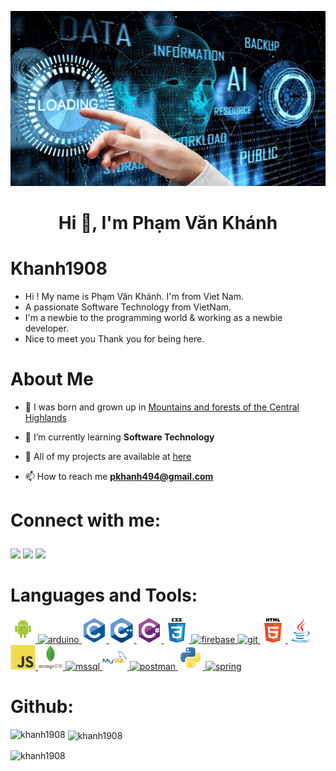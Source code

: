 <a href="#"><img width="100%" height="280px" src="./image/header.jpeg"/></a>
<h1 align="center">Hi 👋, I'm Phạm Văn Khánh</h1>

# Khanh1908
- Hi ! My name is Phạm Văn Khánh. I'm from Viet Nam.
- A passionate Software Technology from VietNam.
- I'm a newbie to the programming world & working as a newbie developer.
- Nice to meet you Thank you for being here.
# About Me
- 🔭 I was born and grown up in [Mountains and forests of the Central Highlands](https://vi.wikipedia.org/wiki/%C4%90%E1%BA%AFk_L%E1%BA%AFk)

- 🌱 I’m currently learning **Software Technology**

- 👯 All of my projects are available at [here](https://github.com/khanh1908?tab=repositories)

- 📫 How to reach me **pkhanh494@gmail.com**
# Connect with me:<p align="left">

<a href = "https://github.com/khanh1908"><img src="https://img.icons8.com/fluent/48/000000/github.png"/></a>
<a href = "https://www.facebook.com/second1908/"><img src="https://img.icons8.com/color/48/000000/facebook-new.png"/></a>
<a href = "https://www.instagram.com/khanh_19801/?hl=vi"><img src="https://img.icons8.com/fluent/48/000000/instagram-new.png"/></a>
</p>
<p align="left">
</p>

# Languages and Tools:
<p align="left"> <a href="https://developer.android.com" target="_blank" rel="noreferrer"> <img src="https://raw.githubusercontent.com/devicons/devicon/master/icons/android/android-original-wordmark.svg" alt="android" width="40" height="40"/> </a> <a href="https://www.arduino.cc/" target="_blank" rel="noreferrer"> <img src="https://cdn.worldvectorlogo.com/logos/arduino-1.svg" alt="arduino" width="40" height="40"/> </a> <a href="https://www.cprogramming.com/" target="_blank" rel="noreferrer"> <img src="https://raw.githubusercontent.com/devicons/devicon/master/icons/c/c-original.svg" alt="c" width="40" height="40"/> </a> <a href="https://www.w3schools.com/cpp/" target="_blank" rel="noreferrer"> <img src="https://raw.githubusercontent.com/devicons/devicon/master/icons/cplusplus/cplusplus-original.svg" alt="cplusplus" width="40" height="40"/> </a> <a href="https://www.w3schools.com/cs/" target="_blank" rel="noreferrer"> <img src="https://raw.githubusercontent.com/devicons/devicon/master/icons/csharp/csharp-original.svg" alt="csharp" width="40" height="40"/> </a> <a href="https://www.w3schools.com/css/" target="_blank" rel="noreferrer"> <img src="https://raw.githubusercontent.com/devicons/devicon/master/icons/css3/css3-original-wordmark.svg" alt="css3" width="40" height="40"/> </a> <a href="https://firebase.google.com/" target="_blank" rel="noreferrer"> <img src="https://www.vectorlogo.zone/logos/firebase/firebase-icon.svg" alt="firebase" width="40" height="40"/> </a> <a href="https://git-scm.com/" target="_blank" rel="noreferrer"> <img src="https://www.vectorlogo.zone/logos/git-scm/git-scm-icon.svg" alt="git" width="40" height="40"/> </a> <a href="https://www.w3.org/html/" target="_blank" rel="noreferrer"> <img src="https://raw.githubusercontent.com/devicons/devicon/master/icons/html5/html5-original-wordmark.svg" alt="html5" width="40" height="40"/> </a> <a href="https://www.java.com" target="_blank" rel="noreferrer"> <img src="https://raw.githubusercontent.com/devicons/devicon/master/icons/java/java-original.svg" alt="java" width="40" height="40"/> </a> <a href="https://developer.mozilla.org/en-US/docs/Web/JavaScript" target="_blank" rel="noreferrer"> <img src="https://raw.githubusercontent.com/devicons/devicon/master/icons/javascript/javascript-original.svg" alt="javascript" width="40" height="40"/> </a> <a href="https://www.mongodb.com/" target="_blank" rel="noreferrer"> <img src="https://raw.githubusercontent.com/devicons/devicon/master/icons/mongodb/mongodb-original-wordmark.svg" alt="mongodb" width="40" height="40"/> </a> <a href="https://www.microsoft.com/en-us/sql-server" target="_blank" rel="noreferrer"> <img src="https://www.svgrepo.com/show/303229/microsoft-sql-server-logo.svg" alt="mssql" width="40" height="40"/> </a> <a href="https://www.mysql.com/" target="_blank" rel="noreferrer"> <img src="https://raw.githubusercontent.com/devicons/devicon/master/icons/mysql/mysql-original-wordmark.svg" alt="mysql" width="40" height="40"/> </a> <a href="https://postman.com" target="_blank" rel="noreferrer"> <img src="https://www.vectorlogo.zone/logos/getpostman/getpostman-icon.svg" alt="postman" width="40" height="40"/> </a> <a href="https://www.python.org" target="_blank" rel="noreferrer"> <img src="https://raw.githubusercontent.com/devicons/devicon/master/icons/python/python-original.svg" alt="python" width="40" height="40"/> </a> <a href="https://spring.io/" target="_blank" rel="noreferrer"> <img src="https://www.vectorlogo.zone/logos/springio/springio-icon.svg" alt="spring" width="40" height="40"/> </a> </p>

# Github:
<p><img align="left" src="https://github-readme-stats.vercel.app/api/top-langs?username=khanh1908&show_icons=true&locale=en&layout=compact" alt="khanh1908" /></p>

<p>&nbsp;<img align="center" src="https://github-readme-stats.vercel.app/api?username=khanh1908&show_icons=true&locale=en" alt="khanh1908" /></p>

<p><img align="center" src="https://github-readme-streak-stats.herokuapp.com/?user=khanh1908&" alt="khanh1908" /></p>
